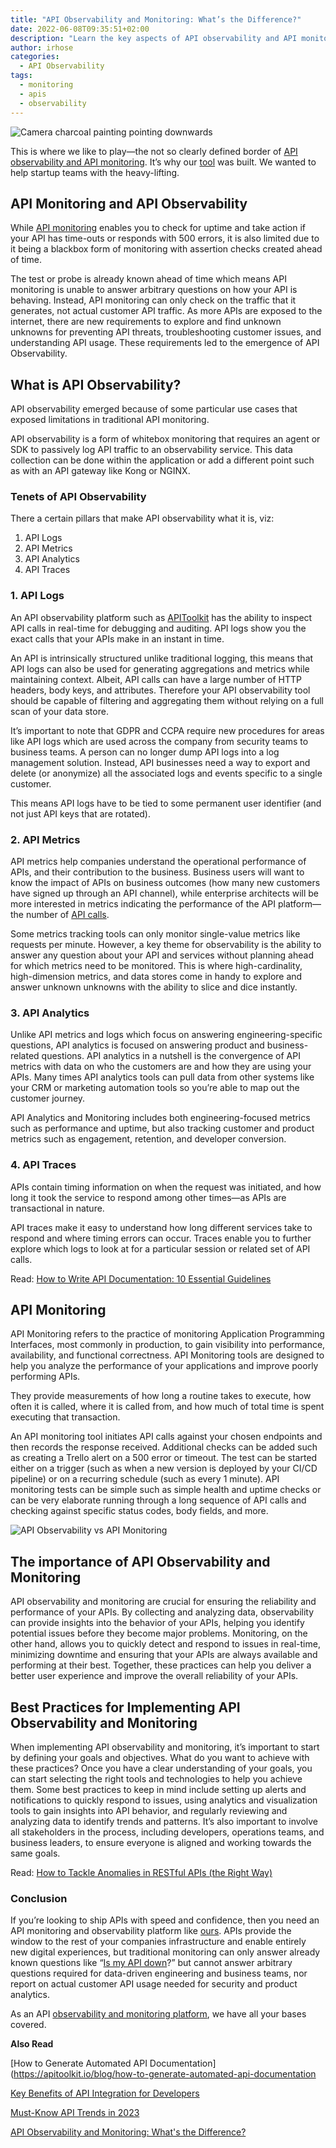 ```yaml
---
title: "API Observability and Monitoring: What’s the Difference?"
date: 2022-06-08T09:35:51+02:00
description: "Learn the key aspects of API observability and API monitoring"
author: irhose
categories: 
  - API Observability 
tags:
  - monitoring
  - apis
  - observability
---
```


![Camera charcoal painting pointing downwards](image1.jpg)

This is where we like to play—the not so clearly defined border of [API observability and API monitoring](https://apitoolkit.io/blog/best-api-monitoring-and-observability-tools/). It’s why our [tool](https://apitoolkit.io/blog/why-you-need-an-api-monitoring-tool/) was built. We wanted to help startup teams with the heavy-lifting.

## API Monitoring and API Observability

While [API monitoring](https://apitoolkit.io/blog/api-documentation-and-observability-the-truth-you-must-know/) enables you to check for uptime and take action if your API has time-outs or responds with 500 errors, it is also limited due to it being a blackbox form of monitoring with assertion checks created ahead of time. 

The test or probe is already known ahead of time which means API monitoring is unable to answer arbitrary questions on how your API is behaving. Instead, API monitoring can only check on the traffic that it generates, not actual customer API traffic. As more APIs are exposed to the internet, there are new requirements to explore and find unknown unknowns for preventing API threats, troubleshooting customer issues, and understanding API usage. These requirements led to the emergence of API Observability.

## What is API Observability?

API observability emerged because of some particular use cases that exposed limitations in traditional API monitoring. 

API observability is a form of whitebox monitoring that requires an agent or SDK to passively log API traffic to an observability service. This data collection can be done within the application or add a different point such as with an API gateway like Kong or NGINX.

### Tenets of API Observability

There a certain pillars that make API observability what it is, viz:
1. API Logs
2. API Metrics
3. API Analytics
4. API Traces

### 1. API Logs

An API observability platform such as [APIToolkit](https://apitoolkit.io) has the ability to inspect API calls in real-time for debugging and auditing. API logs show you the exact calls that your APIs make in an instant in time. 

An API is intrinsically structured unlike traditional logging, this means that API logs can also be used for generating aggregations and metrics while maintaining context. Albeit, API calls can have a large number of HTTP headers, body keys, and attributes. Therefore your API observability tool should be capable of filtering and aggregating them without relying on a full scan of your data store.

It’s important to note that GDPR and CCPA require new procedures for areas like API logs which are used across the company from security teams to business teams. A person can no longer dump API logs into a log management solution. Instead, API businesses need a way to export and delete (or anonymize) all the associated logs and events specific to a single customer. 

This means API logs have to be tied to some permanent user identifier (and not just API keys that are rotated).

### 2. API Metrics

API metrics help companies understand the operational performance of APIs, and their contribution to the business. Business users will want to know the impact of APIs on business outcomes (how many new customers have signed up through an API channel), while enterprise architects will be more interested in metrics indicating the performance of the API platform—the number of [API calls](https://blog.axway.com/api-management/whats-api-call/).

Some metrics tracking tools can only monitor single-value metrics like requests per minute. However, a key theme for observability is the ability to answer any question about your API and services without planning ahead for which metrics need to be monitored. This is where high-cardinality, high-dimension metrics, and data stores come in handy to explore and answer unknown unknowns with the ability to slice and dice instantly.

### 3. API Analytics

Unlike API metrics and logs which focus on answering engineering-specific questions, API analytics is focused on answering product and business-related questions. API analytics in a nutshell is the convergence of API metrics with data on who the customers are and how they are using your APIs. Many times API analytics tools can pull data from other systems like your CRM or marketing automation tools so you’re able to map out the customer journey.

API Analytics and Monitoring includes both engineering-focused metrics such as performance and uptime, but also tracking customer and product metrics such as engagement, retention, and developer conversion.

### 4. API Traces

APIs contain timing information on when the request was initiated, and how long it took the service to respond among other times—as APIs are transactional in nature. 

API traces make it easy to understand how long different services take to respond and where timing errors can occur. Traces enable you to further explore which logs to look at for a particular session or related set of API calls.

Read: [How to Write API Documentation: 10 Essential Guidelines](https://apitoolkit.io/blog/how-to-write-api-docs/)

## API Monitoring

API Monitoring refers to the practice of monitoring Application Programming Interfaces, most commonly in production, to gain visibility into performance, availability, and functional correctness. API Monitoring tools are designed to help you analyze the performance of your applications and improve poorly performing APIs. 

They provide measurements of how long a routine takes to execute, how often it is called, where it is called from, and how much of total time is spent executing that transaction.

An API monitoring tool initiates API calls against your chosen endpoints and then records the response received. Additional checks can be added such as creating a Trello alert on a 500 error or timeout. The test can be started either on a trigger (such as when a new version is deployed by your CI/CD pipeline) or on a recurring schedule (such as every 1 minute). API monitoring tests can be simple such as simple health and uptime checks or can be very elaborate running through a long sequence of API calls and checking against specific status codes, body fields, and more.

![API Observability vs API Monitoring](./api-monitoring-observability.jpg)

## The importance of API Observability and Monitoring

API observability and monitoring are crucial for ensuring the reliability and performance of your APIs. By collecting and analyzing data, observability can provide insights into the behavior of your APIs, helping you identify potential issues before they become major problems. Monitoring, on the other hand, allows you to quickly detect and respond to issues in real-time, minimizing downtime and ensuring that your APIs are always available and performing at their best. Together, these practices can help you deliver a better user experience and improve the overall reliability of your APIs.

## Best Practices for Implementing API Observability and Monitoring

When implementing API observability and monitoring, it’s important to start by defining your goals and objectives. What do you want to achieve with these practices? Once you have a clear understanding of your goals, you can start selecting the right tools and technologies to help you achieve them. Some best practices to keep in mind include setting up alerts and notifications to quickly respond to issues, using analytics and visualization tools to gain insights into API behavior, and regularly reviewing and analyzing data to identify trends and patterns. It’s also important to involve all stakeholders in the process, including developers, operations teams, and business leaders, to ensure everyone is aligned and working towards the same goals.

Read: [How to Tackle Anomalies in RESTful APIs (the Right Way)](https://apitoolkit.io/blog/anomalies-in-restful-apis/)

### Conclusion

If you’re looking to ship APIs with speed and confidence, then you need an API monitoring and observability platform like [ours](https://apitoolkit.io). APIs provide the window to the rest of your companies infrastructure and enable entirely new digital experiences, but traditional monitoring can only answer already known questions like “[Is my API down](https://apitoolkit.io/blog/api-downtime/)?” but cannot answer arbitrary questions required for data-driven engineering and business teams, nor report on actual customer API usage needed for security and product analytics.

As an API [observability and monitoring platform](https://apitoolkit.io/blog/why-you-need-an-api-monitoring-tool/), we have all your bases covered.

**Also Read**

[How to Generate Automated API Documentation](https://apitoolkit.io/blog/how-to-generate-automated-api-documentation

[Key Benefits of API Integration for Developers](https://apitoolkit.io/blog/benefits-of-api-integration/)

[Must-Know API Trends in 2023](https://apitoolkit.io/blog/api-trends/)

[API Observability and Monitoring: What's the Difference?](https://apitoolkit.io/blog/api-observability-and-api-monitoring/)